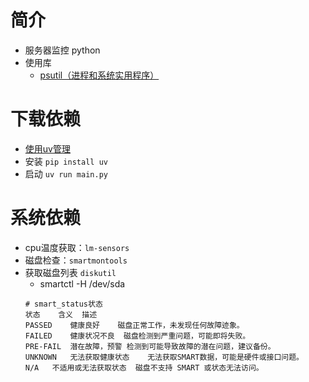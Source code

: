 # 简介
- 服务器监控 python
- 使用库
  - [psutil（进程和系统实用程序）](https://github.com/giampaolo/psutil)
# 下载依赖
- [使用uv管理](https://docs.astral.sh/uv/getting-started/installation/#standalone-installer)
- 安装 `pip install uv`
- 启动 `uv run main.py`

# 系统依赖
- cpu温度获取：`lm-sensors`
- 磁盘检查：`smartmontools`
- 获取磁盘列表 `diskutil`
  - smartctl -H /dev/sda
  ```text
  # smart_status状态
  状态	含义	描述
  PASSED	健康良好	磁盘正常工作，未发现任何故障迹象。
  FAILED	健康状况不良	磁盘检测到严重问题，可能即将失败。
  PRE-FAIL	潜在故障，预警	检测到可能导致故障的潜在问题，建议备份。
  UNKNOWN	无法获取健康状态	无法获取SMART数据，可能是硬件或接口问题。
  N/A	不适用或无法获取状态	磁盘不支持 SMART 或状态无法访问。
  ```